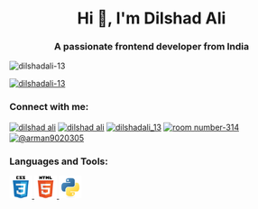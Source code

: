 <h1 align="center">Hi 👋, I'm Dilshad Ali </h1>
<h3 align="center">A passionate frontend developer from India</h3>

<p align="left"> <img src="https://komarev.com/ghpvc/?username=dilshadali-13&label=Profile%20views&color=0e75b6&style=flat" alt="dilshadali-13" /> </p>

<p align="left"> <a href="https://github.com/ryo-ma/github-profile-trophy"><img src="https://github-profile-trophy.vercel.app/?username=dilshadali-13" alt="dilshadali-13" /></a> </p>

<h3 align="left">Connect with me:</h3>
<p align="left">
<a href="https://linkedin.com/in/dilshad ali" target="blank"><img align="center" src="https://raw.githubusercontent.com/rahuldkjain/github-profile-readme-generator/master/src/images/icons/Social/linked-in-alt.svg" alt="dilshad ali" height="30" width="40" /></a>
<a href="https://fb.com/dilshad ali" target="blank"><img align="center" src="https://raw.githubusercontent.com/rahuldkjain/github-profile-readme-generator/master/src/images/icons/Social/facebook.svg" alt="dilshad ali" height="30" width="40" /></a>
<a href="https://instagram.com/dilshadali_13" target="blank"><img align="center" src="https://raw.githubusercontent.com/rahuldkjain/github-profile-readme-generator/master/src/images/icons/Social/instagram.svg" alt="dilshadali_13" height="30" width="40" /></a>
<a href="https://www.youtube.com/c/room number-314" target="blank"><img align="center" src="https://raw.githubusercontent.com/rahuldkjain/github-profile-readme-generator/master/src/images/icons/Social/youtube.svg" alt="room number-314" height="30" width="40" /></a>
<a href="https://www.hackerrank.com/@arman9020305" target="blank"><img align="center" src="https://raw.githubusercontent.com/rahuldkjain/github-profile-readme-generator/master/src/images/icons/Social/hackerrank.svg" alt="@arman9020305" height="30" width="40" /></a>
</p>

<h3 align="left">Languages and Tools:</h3>
<p align="left"> <a href="https://www.w3schools.com/css/" target="_blank" rel="noreferrer"> <img src="https://raw.githubusercontent.com/devicons/devicon/master/icons/css3/css3-original-wordmark.svg" alt="css3" width="40" height="40"/> </a> <a href="https://www.w3.org/html/" target="_blank" rel="noreferrer"> <img src="https://raw.githubusercontent.com/devicons/devicon/master/icons/html5/html5-original-wordmark.svg" alt="html5" width="40" height="40"/> </a> <a href="https://www.python.org" target="_blank" rel="noreferrer"> <img src="https://raw.githubusercontent.com/devicons/devicon/master/icons/python/python-original.svg" alt="python" width="40" height="40"/> </a> </p>

